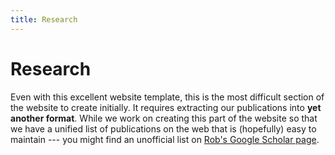 ```yaml
---
title: Research
---
```


# <i class="fas fa-microscope"></i>Research

Even with this excellent website template, this is the most difficult section of the website to create initially.  It requires 
extracting our publications into **yet another format**.  While we work on creating this part of the website so that we have 
a unified list of publications on the web that is (hopefully) easy to maintain --- you might find an unofficial list on 
[Rob's Google Scholar page](https://scholar.google.com/citations?user=H36hOqEAAAAJ&hl=en).
